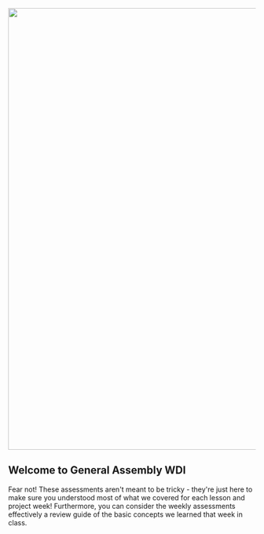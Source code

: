 <img src=https://i.imgur.com/XseXU8J.png width=900>

## Welcome to General Assembly WDI

Fear not! These assessments aren't meant to be tricky - they're just here to make sure you understood most of what we covered for each lesson and 
project week! Furthermore, you can consider the weekly assessments effectively a review guide of the basic concepts we learned that week in class.
